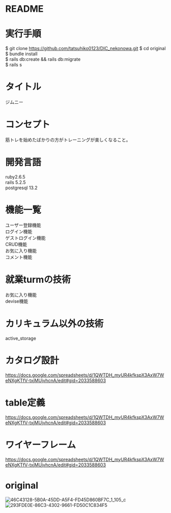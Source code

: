 # README


# 実行手順
$ git clone https://github.com/tatsuhiko0123/DIC_nekonowa.git 
$ cd original  
$ bundle install  
$ rails db:create && rails db:migrate  
$ rails s  

# タイトル
ジムニー

 
# コンセプト
 
筋トレを始めたばかりの方がトレーニングが楽しくなること。
 
# 開発言語
 
ruby2.6.5  
rails 5.2.5  
postgresql 13.2  
 
# 機能一覧

ユーザー登録機能  
ログイン機能  
ゲストログイン機能  
CRUD機能  
お気に入り機能  
コメント機能  
 
# 就業turmの技術
 
お気に入り機能  
devise機能

# カリキュラム以外の技術
 
active_storage
 
# カタログ設計
 
https://docs.google.com/spreadsheets/d/1QWTDH_myUR4kfkspX3AxW7WeNXgKTfV-txjMUjvhcnA/edit#gid=2033588603
 
# table定義

https://docs.google.com/spreadsheets/d/1QWTDH_myUR4kfkspX3AxW7WeNXgKTfV-txjMUjvhcnA/edit#gid=2033588603
 

 
# ワイヤーフレーム
https://docs.google.com/spreadsheets/d/1QWTDH_myUR4kfkspX3AxW7WeNXgKTfV-txjMUjvhcnA/edit#gid=2033588603

# original
![46C43128-5B0A-45DD-A5F4-FD45D860BF7C_1_105_c](https://user-images.githubusercontent.com/77220182/129703196-5ca0acbd-aeb7-4c24-a397-74ccfe4367fb.jpeg)
![293FDE0E-86C3-4302-9661-FD50C1C834F5](https://user-images.githubusercontent.com/77220182/129703219-5ce318d1-9c02-4209-873b-f0f75f15682a.jpeg)


